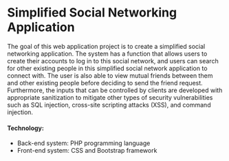 # Simplified Social Networking Application
The goal of this web application project is to create a simplified social networking application. The system has a function that allows users to create their accounts to log in to this social network, and users can search for other existing people in this simplified social network application to connect with. The user is also able to view mutual friends between them and other existing people before deciding to send the friend request. Furthermore, the inputs that can be controlled by clients are developed with appropriate sanitization to mitigate other types of security vulnerabilities such as SQL injection, cross-site scripting attacks (XSS), and command injection.
#### Technology:
+ Back-end system: PHP programming language
+ Front-end system: CSS and Bootstrap framework
